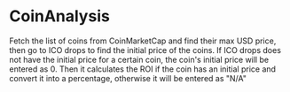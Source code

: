 # CoinAnalysis
Fetch the list of coins from CoinMarketCap and find their max USD price, then go to ICO drops to find the initial price of the coins. If ICO drops does not have the initial price for a certain coin, the coin's initial price will be entered as 0. Then it calculates the ROI if the coin has an initial price and convert it into a percentage, otherwise it will be entered as "N/A"
